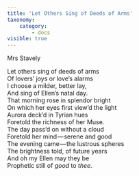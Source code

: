 ```yaml
---
title: 'Let Others Sing of Deeds of Arms'
taxonomy:
    category:
        - docs
visible: true
---
```


<div class="author">Mrs Stavely</div>

Let others sing of deeds of arms  
Of lovers’ joys or love’s alarms  
I choose a milder, better lay,  
And sing of Ellen’s natal day.  
That morning rose in splendor bright  
On which her eyes first view’d the light  
Aurora deck’d in Tyrian hues  
Foretold the richness of her Muse.  
The day pass’d on without a cloud  
Foretold her mind — serene and good  
The evening came — the lustrous spheres  
The brightness told, of future years  
And oh my Ellen may they be  
Prophetic still of *good* to *thee*.